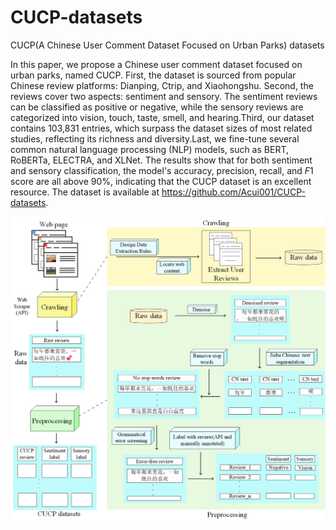 # CUCP-datasets
CUCP(A Chinese User Comment Dataset Focused on Urban Parks) datasets 

In this paper, we propose a Chinese user comment dataset focused on urban parks, named CUCP. First, the dataset is sourced from popular Chinese review platforms: Dianping, Ctrip, and Xiaohongshu. Second, the reviews cover two aspects: sentiment and sensory. The sentiment reviews can be classified as positive or negative, while the sensory reviews are categorized into vision, touch, taste, smell, and hearing.Third, our dataset contains 103,831 entries, which surpass the dataset sizes of most related studies, reflecting its richness and diversity.Last, we fine-tune several common natural language processing (NLP) models, such as BERT, RoBERTa, ELECTRA, and XLNet. The results show that for both sentiment and sensory classification, the model's accuracy, precision, recall, and $F1$ score are all above 90\%, indicating that the CUCP dataset is an excellent resource. The dataset is available at https://github.com/Acui001/CUCP-datasets.

![CUCP data processing steps for creating the CUCP dataset](CUCP_prosess.png)

